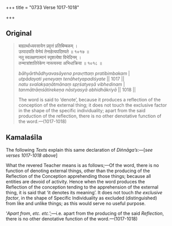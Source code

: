 +++
title = "0733 Verse 1017-1018"

+++
## Original 
>
> बाह्यार्थाध्यवसायेन प्रवृत्तं प्रतिबिम्बकम् ।  
> उत्पादयति येनेयं तेनाहेत्यपदिश्यते ॥ १०१७ ॥  
> नतु स्वलक्षणात्मानं स्पृशत्येषा विभेदिनम् ।  
> तन्मात्रांशातिरेकेण नास्त्यस्या अभिधाक्रिया ॥ १०१८ ॥ 
>
> *bāhyārthādhyavasāyena pravṛttaṃ pratibimbakam* \|  
> *utpādayati yeneyaṃ tenāhetyapadiśyate* \|\| 1017 \|\|  
> *natu svalakṣaṇātmānaṃ spṛśatyeṣā vibhedinam* \|  
> *tanmātrāṃśātirekeṇa nāstyasyā abhidhākriyā* \|\| 1018 \|\| 
>
> The word is said to ‘denote’, because it produces a reflection of the conception of the external thing; it does not touch the exclusive factor in the shape of the specific individuality; apart from the said production of the reflection, there is no other denotative function of the word.—(1017-1018)



## Kamalaśīla

The following *Texts* explain this same declaration of *Diṅnāga’s*:—[*see verses 1017-1018 above*]

What the revered Teacher means is as follows;—Of the word, there is no function of denoting external things, other than the producing of the Reflection of the Conception apprehending those things; because all entities are devoid of activity. Hence when the word produces the Reflection of the conception tending to the apprehension of the external thing, it is said that ‘it denotes its meaning’. It does not touch *the exclusive factor*, in the shape of Specific Individuality as excluded (distinguished) from like and unlike things; as this would serve no useful purpose.

‘*Apart from*, *etc. etc*.’;—i.e. apart from the producing of the said *Reflection*, there is no other denotative function of the word.—(1017-1018)


